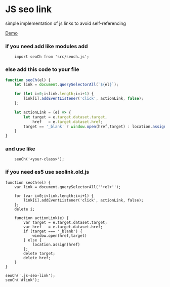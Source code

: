 # JS seo link

simple implementation of js links to avoid self-referencing

[Demo](https://tltary.github.io/js_seo_link/index.html)



### if you need add like modules add 
```
	import seoCh from 'src/seoch.js';
```



### else add this code to your file
```js
function seoCh(el) {
	let link = document.querySelectorAll(`${el}`);

	for (let i=0;i<link.length;i=i+1) {
		link[i].addEventListener('click', actionLink, false);
	};

	let actionLink = (e) => {
		let target = e.target.dataset.target,
			href   = e.target.dataset.href;
		target == '_blank' ? window.open(href,target) : location.assign(href);
	}
}
```


### and use like 
```
	seoCh('<your-class>');
```


### if you need es5 use seolink.old.js 
```
function seoCh(el) {
	var link = document.querySelectorAll(''+el+'');

	for (var i=0;i<link.length;i=i+1) {
		link[i].addEventListener('click', actionLink, false);
	};
	delete i;

	function actionLink(e) {
		var target = e.target.dataset.target;
		var href   = e.target.dataset.href;
		if (target === '_blank') {
			window.open(href,target)
		} else {
			location.assign(href)
		};
		delete target;
		delete href;
	}
}

seoCh('.js-seo-link');
seoCh('#link');
```